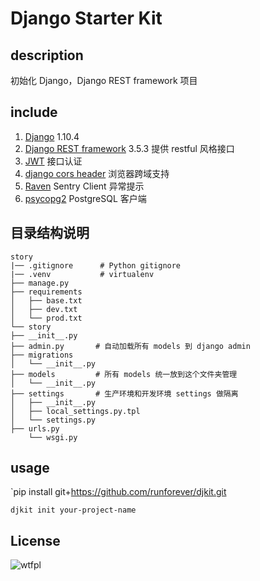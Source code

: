 # Django Starter Kit

## description
初始化 Django，Django REST framework 项目

## include
1. [Django](https://www.djangoproject.com) 1.10.4
2. [Django REST framework](http://www.django-rest-framework.org) 3.5.3 提供 restful 风格接口
3. [JWT](https://github.com/GetBlimp/django-rest-framework-jwt) 接口认证
4. [django cors header](https://github.com/ottoyiu/django-cors-headers) 浏览器跨域支持
5. [Raven](https://github.com/getsentry/raven-python) Sentry Client 异常提示
6. [psycopg2](https://github.com/getsentry/raven-python) PostgreSQL 客户端

## 目录结构说明
```
story
|── .gitignore      # Python gitignore
|── .venv           # virtualenv
├── manage.py
├── requirements
│   ├── base.txt
│   ├── dev.txt
│   └── prod.txt
└── story
├── __init__.py
├── admin.py       # 自动加载所有 models 到 django admin
├── migrations
│   └── __init__.py
├── models         # 所有 models 统一放到这个文件夹管理
│   └── __init__.py
├── settings       # 生产环境和开发环境 settings 做隔离
│   ├── __init__.py
│   ├── local_settings.py.tpl
│   └── settings.py
├── urls.py
    └── wsgi.py
```

## usage
`pip install git+https://github.com/runforever/djkit.git

`djkit init your-project-name`

## License
![wtfpl](http://www.wtfpl.net/wp-content/uploads/2012/12/wtfpl-badge-1.png)
